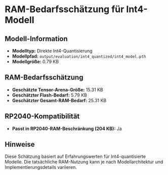 # RAM-Bedarfsschätzung für Int4-Modell

## Modell-Information
- **Modelltyp:** Direkte Int4-Quantisierung
- **Modellpfad:** `output/evaluation/int4_quantized/int4_model.pth`
- **Modellgröße:** 0.79 KB

## RAM-Bedarfsschätzung
- **Geschätzte Tensor-Arena-Größe:** 15.31 KB
- **Geschätzter Flash-Bedarf:** 5.79 KB
- **Geschätzter Gesamt-RAM-Bedarf:** 25.31 KB

## RP2040-Kompatibilität
- **Passt in RP2040-RAM-Beschränkung (204 KB):** Ja

## Hinweise
Diese Schätzung basiert auf Erfahrungswerten für Int4-quantisierte Modelle. Die tatsächliche RAM-Nutzung kann je nach Modellarchitektur und Implementierungsdetails variieren.
